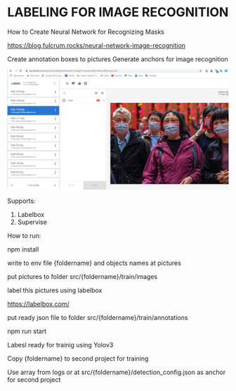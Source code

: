 # LABELING FOR IMAGE RECOGNITION

How to Create Neural Network for Recognizing Masks

https://blog.fulcrum.rocks/neural-network-image-recognition

Create annotation boxes to pictures
Generate anchors for image recognition

![](images/neural-network-2.png)

Supports:

1. Labelbox
2. Supervise

How to run:

npm install

write to env file {foldername} and objects names at pictures

put pictures to folder src/{foldername}/train/images

label this pictures using labelbox

https://labelbox.com/

put ready json file to folder src/{foldername}/train/annotations

npm run start

Labesl ready for trainig using Yolov3

Copy {foldername} to second project for training

Use array from logs or at src/{foldername}/detection_config.json as anchor for second project
